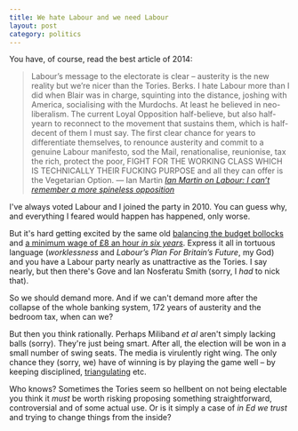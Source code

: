 ```yaml
---
title: We hate Labour and we need Labour
layout: post
category: politics
---
```


You have, of course, read the best article of 2014:

> Labour’s message to the electorate is clear – austerity is the new reality but we’re nicer than the Tories. Berks. I hate Labour more than I did when Blair was in charge, squinting into the distance, joshing with America, socialising with the Murdochs. At least he believed in neo-liberalism. The current Loyal Opposition half-believe, but also half-yearn to reconnect to the movement that sustains them, which is half-decent of them I must say. The first clear chance for years to differentiate themselves, to renounce austerity and commit to a genuine Labour manifesto, sod the Mail, renationalise, reunionise, tax the rich, protect the poor, FIGHT FOR THE WORKING CLASS WHICH IS TECHNICALLY THEIR FUCKING PURPOSE and all they can offer is the Vegetarian Option. &#8212; Ian Martin <cite><a href="http://www.theguardian.com/politics/2014/sep/23/ian-martin-labour-conference-thick-of-it">Ian Martin on Labour: I can’t remember a more spineless opposition</a></cite>

I've always voted Labour and I joined the party in 2010. You can guess why, and everything I feared would happen has happened, only worse.

But it's hard getting excited by the same old <a href="http://0.0.0.0:4000/2014/07/households-deficits-and-belief/">balancing the budget bollocks</a> and <a href="/2014/09/minimum-wage-legalises-low-pay/">a minimum wage of &pound;8 an hour _in six years_</a>. Express it all in tortuous language (_worklessness_ and _Labour’s Plan For Britain’s Future_, my God) and you have a Labour party nearly as unattractive as the Tories. I say nearly, but then there's Gove and Ian Nosferatu Smith (sorry, I _had_ to nick that).

So we should demand more. And if we can't demand more after the collapse of the whole banking system, 172 years of austerity and the bedroom tax, when can we?

But then you think rationally. Perhaps Miliband _et al_ aren't simply lacking balls (sorry). They're just being smart. After all, the election will be won in a small number of swing seats. The media is virulently right wing. The only chance they (sorry, we) have of winning is by playing the game well &#8211; by keeping disciplined, <a href="http://en.wikipedia.org/wiki/Triangulation_%28politics%29">triangulating</a> etc.

Who knows? Sometimes the Tories seem so hellbent on not being electable you think it _must_ be worth risking proposing something straightforward, controversial and of some actual use. Or is it simply a case of _in Ed we trust_ and trying to change things from  the inside?
